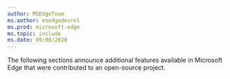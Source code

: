```yaml
---
author: MSEdgeTeam
ms.author: msedgedevrel
ms.prod: microsoft-edge
ms.topic: include
ms.date: 09/08/2020 
---
```

The following sections announce additional features available in Microsoft Edge that were contributed to an open-source project.  
